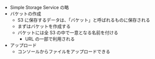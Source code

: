 - Simple Storage Service の略
- バケットの作成
    - S3 に保存するデータは、「バケット」と呼ばれるものに保存される
    - まずはバケットを作成する
    - バケットには全 S3 の中で一意となる名前を付ける
        - URL の一部で利用される
- アップロード
    - コンソールからファイルをアップロードできる
